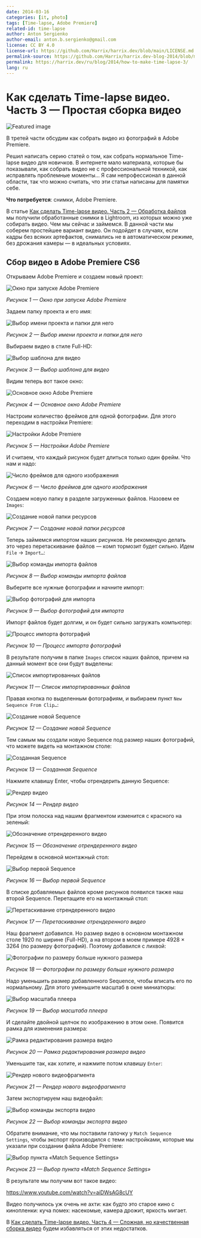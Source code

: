 ```yaml
---
date: 2014-03-16
categories: [it, photo]
tags: [Time-lapse, Adobe Premiere]
related-id: time-lapse
author: Anton Sergienko
author-email: anton.b.sergienko@gmail.com
license: CC BY 4.0
license-url: https://github.com/Harrix/harrix.dev/blob/main/LICENSE.md
permalink-source: https://github.com/Harrix/harrix.dev-blog-2014/blob/main/how-to-make-time-lapse-3/how-to-make-time-lapse-3.md
permalink: https://harrix.dev/ru/blog/2014/how-to-make-time-lapse-3/
lang: ru
---
```


# Как сделать Time-lapse видео. Часть 3 — Простая сборка видео

![Featured image](featured-image.svg)

В третей части обсудим как собрать видео из фотографий в Adobe Premiere.

Решил написать серию статей о том, как собрать нормальное Time-lapse видео для новичков. В интернете мало материала, которые бы показывали, как собрать видео не с профессиональной техникой, как исправлять проблемные моменты… Я сам непрофессионал в данной области, так что можно считать, что эти статьи написаны для памятки себе.

**Что потребуется**: снимки, Adobe Premiere.

В статье [Как сделать Time-lapse видео. Часть 2 — Обработка файлов](https://github.com/Harrix/harrix.dev-blog-2014/blob/main/how-to-make-time-lapse-2/how-to-make-time-lapse-2.md) <!-- https://harrix.dev/ru/blog/2014/how-to-make-time-lapse-2/ --> мы получили обработанные снимки в Lightroom, из которых можно уже собирать видео. Чем мы сейчас и займемся. В данной части мы соберем простейшее вариант видео. Он подойдет в случаях, если кадры без всяких артефактов, снимались не в автоматическом режиме, без дрожания камеры — в идеальных условиях.

## Сбор видео в Adobe Premiere CS6

Открываем Adobe Premiere и создаем новый проект:

![Окно при запуске Adobe Premiere](img/premiere_01.png)

_Рисунок 1 — Окно при запуске Adobe Premiere_

Задаем папку проекта и его имя:

![Выбор имени проекта и папки для него](img/premiere_02.png)

_Рисунок 2 — Выбор имени проекта и папки для него_

Выбираем видео в стиле Full-HD:

![Выбор шаблона для видео](img/premiere_03.png)

_Рисунок 3 — Выбор шаблона для видео_

Видим теперь вот такое окно:

![Основное окно Adobe Premiere](img/premiere_04.png)

_Рисунок 4 — Основное окно Adobe Premiere_

Настроим количество фреймов для одной фотографии. Для этого переходим в настройки Premiere:

![Настройки Adobe Premiere](img/premiere_05.png)

_Рисунок 5 — Настройки Adobe Premiere_

И считаем, что каждый рисунок будет длиться только один фрейм. Что нам и надо:

![Число фреймов для одного изображения](img/premiere_06.png)

_Рисунок 6 — Число фреймов для одного изображения_

Создаем новую папку в разделе загруженных файлов. Назовем ее `Images`:

![Создание новой папки ресурсов](img/premiere_07.png)

_Рисунок 7 — Создание новой папки ресурсов_

Теперь займемся импортом наших рисунков. Не рекомендую делать это через перетаскивание файлов — комп тормозит будет сильно. Идем `File` → `Import…`:

![Выбор команды импорта файлов](img/premiere_08.png)

_Рисунок 8 — Выбор команды импорта файлов_

Выберите все нужные фотографии и начните импорт:

![Выбор фотографий для импорта](img/premiere_09.png)

_Рисунок 9 — Выбор фотографий для импорта_

Импорт файлов будет долгим, и он будет сильно загружать компьютер:

![Процесс импорта фотографий](img/premiere_10.png)

_Рисунок 10 — Процесс импорта фотографий_

В результате получим в папке `Images` список наших файлов, причем на данный момент все они будут выделены:

![Список импортированных файлов](img/premiere_11.png)

_Рисунок 11 — Список импортированных файлов_

Правая кнопка по выделенным фотографиям, и выбираем пункт `New Sequence From Clip…`:

![Создание новой Sequence](img/premiere_12.png)

_Рисунок 12 — Создание новой Sequence_

Тем самым мы создали новую Sequence под размер наших фотографий, что можете видеть на монтажном столе:

![Созданная Sequence](img/premiere_13.png)

_Рисунок 13 — Созданная Sequence_

Нажмите клавишу Enter, чтобы отрендерить данную Sequence:

![Рендер видео](img/premiere_14.png)

_Рисунок 14 — Рендер видео_

При этом полоска над нашим фрагментом изменится с красного на зеленый:

![Обозначение отрендеренного видео](img/premiere_15.png)

_Рисунок 15 — Обозначение отрендеренного видео_

Перейдем в основной монтажный стол:

![Выбор первой Sequence](img/premiere_16.png)

_Рисунок 16 — Выбор первой Sequence_

В списке добавляемых файлов кроме рисунков появился также наш второй Sequence. Перетащите его на монтажный стол:

![Перетаскивание отрендеренного видео](img/premiere_17.png)

_Рисунок 17 — Перетаскивание отрендеренного видео_

Наш фрагмент добавился. Но размер видео в основном монтажном столе 1920 по ширине (Full-HD), а на втором в моем примере 4928 × 3264 (по размеру фотографий). Поэтому добавился с лихвой:

![Фотографии по размеру больше нужного размера](img/premiere_18.png)

_Рисунок 18 — Фотографии по размеру больше нужного размера_

Надо уменьшить размер добавленного Sequence, чтобы вписать его по нормальному. Для этого уменьшите масштаб в окне миниатюры:

![Выбор масштаба плеера](img/premiere_19.png)

_Рисунок 19 — Выбор масштаба плеера_

И сделайте двойной щелчок по изображению в этом окне. Появится рамка для изменения размера:

![Рамка редактирования размера видео](img/premiere_20.png)

_Рисунок 20 — Рамка редактирования размера видео_

Уменьшите так, как хотите, и нажмите потом клавишу `Enter`:

![Рендер нового видеофрагмента](img/premiere_21.png)

_Рисунок 21 — Рендер нового видеофрагмента_

Затем экспортируем наш видеофайл:

![Выбор команды экспорта видео](img/premiere_22.png)

_Рисунок 22 — Выбор команды экспорта видео_

Обратите внимание, что мы поставили галочку у `Match Sequence Settings`, чтобы экспорт производился с теми настройками, которые мы указали при создании файла Adobe Premiere:

![Выбор пункта «Match Sequence Settings»](img/premiere_23.png)

_Рисунок 23 — Выбор пункта «Match Sequence Settings»_

В результате мы получим вот такое видео:

<https://www.youtube.com/watch?v=aiDWsAG8cUY>

Видео получилось уж очень не ахти: как будто это старое кино с кинопленки: куча помех: насекомые, камера дрожит, яркость мигает.

В [Как сделать Time-lapse видео. Часть 4 — Сложная, но качественная сборка видео](https://github.com/Harrix/harrix.dev-blog-2014/blob/main/how-to-make-time-lapse-4/how-to-make-time-lapse-4.md) <!-- https://harrix.dev/ru/blog/2014/how-to-make-time-lapse-4/ --> будем избавляться от этих недостатков.
